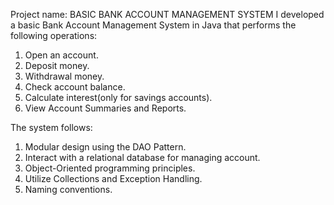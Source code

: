 Project name: BASIC BANK ACCOUNT MANAGEMENT SYSTEM
I developed a basic Bank Account Management System in Java that performs the following operations:
1. Open an account.
2. Deposit money.
3. Withdrawal money.
4. Check account balance.
5. Calculate interest(only for savings accounts).
6. View Account Summaries and Reports.

The system follows:
1. Modular design using the DAO Pattern.
2. Interact with a relational database for managing account.
3. Object-Oriented programming principles.
4. Utilize Collections and Exception Handling.
5. Naming conventions. 


